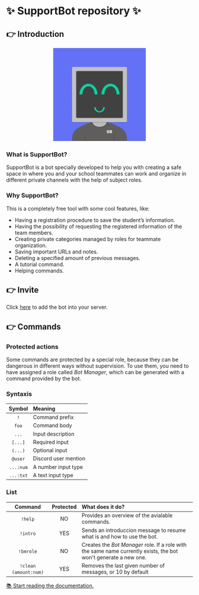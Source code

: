 # ✨ SupportBot repository ✨

## 👉 Introduction

<div align="center">
    <img src="./.github/img/SB_ICON.png" alt="SupportBot Logo" width="250px" height="250px">
</div>

### What is SupportBot?

SupportBot is a bot specially developed to help you with creating a safe space in where you and your school teammates can work and organize in different private channels with the help of subject roles.

### Why SupportBot?

This is a completely free tool with some cool features, like:

- Having a registration procedure to save the student’s information.
- Having the possibility of requesting the registered information of the team members.
- Creating private categories managed by roles for teammate organization.
- Saving important URLs and notes.
- Deleting a specified amount of previous messages.
- A tutorial command.
- Helping commands.

## 👉 Invite

Click [here](https://discord.com/api/oauth2/authorize?client_id=877189956752248832&permissions=8&scope=bot) to add the bot into your server.

## 👉 Commands

### Protected actions

Some commands are protected by a special role, because they can be dangerous in different ways without supervision. To use them, you need to have assigned a role called _Bot Manager_, which can be generated with a command provided by the bot.

### Syntaxis

|  Symbol   | Meaning              |
| :-------: | :------------------- |
|    `!`    | Command prefix       |
|   `foo`   | Command body         |
|   `...`   | Input description    |
|  `[...]`  | Required input       |
|  `(...)`  | Optional input       |
|  `@user`  | Discord user mention |
| `...:num` | A number input type  |
| `...:txt` | A text input type    |

### List

|        Command        | Protected | What does it do?                                                                                                 |
| :-------------------: | :-------: | :--------------------------------------------------------------------------------------------------------------- |
|        `!help`        |    NO     | Provides an overview of the avialable commands.                                                                  |
|       `!intro`        |    YES    | Sends an introduccion message to resume what is and how to use the bot.                                          |
|       `!bmrole`       |    NO     | Creates the _Bot Manager_ role. If a role with the same name currently exists, the bot won't generate a new one. |
| `!clean (amount:num)` |    YES    | Removes the last given number of messages, or 10 by default                                                      |

[📚 Start reading the documentation.](./.github/md/DOCS.md)
